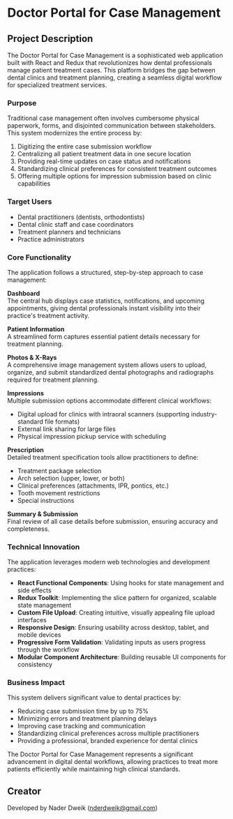 # Doctor Portal for Case Management

## Project Description

The Doctor Portal for Case Management is a sophisticated web application built with React and Redux that revolutionizes how dental professionals manage patient treatment cases. This platform bridges the gap between dental clinics and treatment planning, creating a seamless digital workflow for specialized treatment services.

### Purpose

Traditional case management often involves cumbersome physical paperwork, forms, and disjointed communication between stakeholders. This system modernizes the entire process by:

1. Digitizing the entire case submission workflow
2. Centralizing all patient treatment data in one secure location
3. Providing real-time updates on case status and notifications
4. Standardizing clinical preferences for consistent treatment outcomes
5. Offering multiple options for impression submission based on clinic capabilities

### Target Users

- Dental practitioners (dentists, orthodontists)
- Dental clinic staff and case coordinators
- Treatment planners and technicians
- Practice administrators

### Core Functionality

The application follows a structured, step-by-step approach to case management:

**Dashboard**  
The central hub displays case statistics, notifications, and upcoming appointments, giving dental professionals instant visibility into their practice's treatment activity.

**Patient Information**  
A streamlined form captures essential patient details necessary for treatment planning.

**Photos & X-Rays**  
A comprehensive image management system allows users to upload, organize, and submit standardized dental photographs and radiographs required for treatment planning.

**Impressions**  
Multiple submission options accommodate different clinical workflows:
- Digital upload for clinics with intraoral scanners (supporting industry-standard file formats)
- External link sharing for large files
- Physical impression pickup service with scheduling

**Prescription**  
Detailed treatment specification tools allow practitioners to define:
- Treatment package selection
- Arch selection (upper, lower, or both)
- Clinical preferences (attachments, IPR, pontics, etc.)
- Tooth movement restrictions
- Special instructions

**Summary & Submission**  
Final review of all case details before submission, ensuring accuracy and completeness.

### Technical Innovation

The application leverages modern web technologies and development practices:

- **React Functional Components**: Using hooks for state management and side effects
- **Redux Toolkit**: Implementing the slice pattern for organized, scalable state management
- **Custom File Upload**: Creating intuitive, visually appealing file upload interfaces
- **Responsive Design**: Ensuring usability across desktop, tablet, and mobile devices
- **Progressive Form Validation**: Validating inputs as users progress through the workflow
- **Modular Component Architecture**: Building reusable UI components for consistency

### Business Impact

This system delivers significant value to dental practices by:

- Reducing case submission time by up to 75%
- Minimizing errors and treatment planning delays
- Improving case tracking and communication
- Standardizing clinical preferences across multiple practitioners
- Providing a professional, branded experience for dental clinics

The Doctor Portal for Case Management represents a significant advancement in digital dental workflows, allowing practices to treat more patients efficiently while maintaining high clinical standards.

## Creator
Developed by Nader Dweik (nderdweik@gmail.com)
